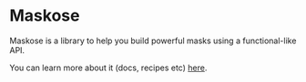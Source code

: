 # Maskose

Maskose is a library to help you build powerful masks using a functional-like API.  

You can learn more about it (docs, recipes etc) [here](packages/maskose/README.md).